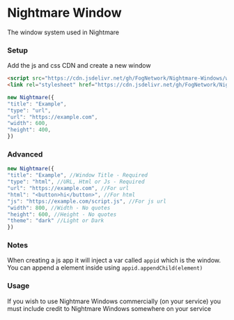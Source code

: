 # Nightmare Window
The window system used in Nightmare

### Setup
Add the js and css CDN and create a new window

```html
<script src="https://cdn.jsdelivr.net/gh/FogNetwork/Nightmare-Windows/windows.min.js"></script>
<link rel="stylesheet" href="https://cdn.jsdelivr.net/gh/FogNetwork/Nightmare-Windows/windows.css">
```
```js
new Nightmare({
"title": "Example",
"type": "url",
"url": "https://example.com",
"width": 600,
"height": 400,
})
```

### Advanced
```js
new Nightmare({
"title": "Example", //Window Title - Required
"type": "html", //URL, Html or Js - Required
"url": "https://example.com", //For url
"html": "<button>hi</button>", //For html
"js": "https://example.com/script.js", //For js url
"width": 800, //Width - No quotes
"height": 600, //Height - No quotes
"theme": "dark" //Light or Dark
})
```

### Notes
When creating a js app it will inject a var called `appid` which is the window. You can append a element inside using `appid.appendChild(element)`

### Usage
If you wish to use Nightmare Windows commercially (on your service) you must include credit to Nightmare Windows somewhere on your service